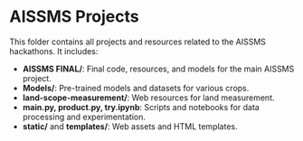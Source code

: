 # AISSMS Projects

This folder contains all projects and resources related to the AISSMS hackathons. It includes:

- **AISSMS FINAL/**: Final code, resources, and models for the main AISSMS project.
- **Models/**: Pre-trained models and datasets for various crops.
- **land-scope-measurement/**: Web resources for land measurement.
- **main.py, product.py, try.ipynb**: Scripts and notebooks for data processing and experimentation.
- **static/** and **templates/**: Web assets and HTML templates.

